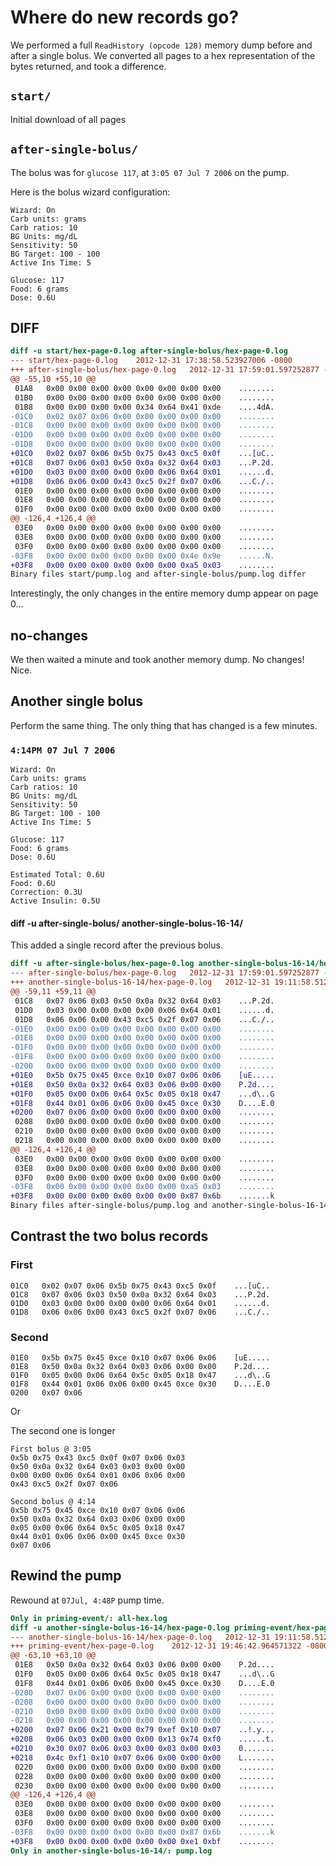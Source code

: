 # Where do new records go?

We performed a full `ReadHistory (opcode 128)` memory dump before and
after a single bolus.  We converted all pages to a hex representation
of the bytes returned, and took a difference.

## `start/`
Initial download of all pages
## `after-single-bolus/`
The bolus was for `glucose 117`, at `3:05 07 Jul 7 2006` on the pump.

Here is the bolus wizard configuration:

```
Wizard: On
Carb units: grams
Carb ratios: 10
BG Units: mg/dL
Sensitivity: 50
BG Target: 100 - 100
Active Ins Time: 5

Glucose: 117
Food: 6 grams
Dose: 0.6U
```

## DIFF

```diff
diff -u start/hex-page-0.log after-single-bolus/hex-page-0.log
--- start/hex-page-0.log	2012-12-31 17:38:58.523927006 -0800
+++ after-single-bolus/hex-page-0.log	2012-12-31 17:59:01.597252877 -0800
@@ -55,10 +55,10 @@
 01A8   0x00 0x00 0x00 0x00 0x00 0x00 0x00 0x00    ........
 01B0   0x00 0x00 0x00 0x00 0x00 0x00 0x00 0x00    ........
 01B8   0x00 0x00 0x00 0x00 0x34 0x64 0x41 0xde    ....4dA.
-01C0   0x02 0x07 0x06 0x00 0x00 0x00 0x00 0x00    ........
-01C8   0x00 0x00 0x00 0x00 0x00 0x00 0x00 0x00    ........
-01D0   0x00 0x00 0x00 0x00 0x00 0x00 0x00 0x00    ........
-01D8   0x00 0x00 0x00 0x00 0x00 0x00 0x00 0x00    ........
+01C0   0x02 0x07 0x06 0x5b 0x75 0x43 0xc5 0x0f    ...[uC..
+01C8   0x07 0x06 0x03 0x50 0x0a 0x32 0x64 0x03    ...P.2d.
+01D0   0x03 0x00 0x00 0x00 0x00 0x06 0x64 0x01    ......d.
+01D8   0x06 0x06 0x00 0x43 0xc5 0x2f 0x07 0x06    ...C./..
 01E0   0x00 0x00 0x00 0x00 0x00 0x00 0x00 0x00    ........
 01E8   0x00 0x00 0x00 0x00 0x00 0x00 0x00 0x00    ........
 01F0   0x00 0x00 0x00 0x00 0x00 0x00 0x00 0x00    ........
@@ -126,4 +126,4 @@
 03E0   0x00 0x00 0x00 0x00 0x00 0x00 0x00 0x00    ........
 03E8   0x00 0x00 0x00 0x00 0x00 0x00 0x00 0x00    ........
 03F0   0x00 0x00 0x00 0x00 0x00 0x00 0x00 0x00    ........
-03F8   0x00 0x00 0x00 0x00 0x00 0x00 0x4e 0x9e    ......N.
+03F8   0x00 0x00 0x00 0x00 0x00 0x00 0xa5 0x03    ........
Binary files start/pump.log and after-single-bolus/pump.log differ
```

Interestingly, the only changes in the entire memory dump appear on
page 0...

## no-changes

We then waited a minute and took another memory dump.  No changes!
Nice.


## Another single bolus

Perform the same thing.  The only thing that has changed is a few
minutes.

### `4:14PM 07 Jul 7 2006`

```
Wizard: On
Carb units: grams
Carb ratios: 10
BG Units: mg/dL
Sensitivity: 50
BG Target: 100 - 100
Active Ins Time: 5

Glucose: 117
Food: 6 grams
Dose: 0.6U

Estimated Total: 0.6U
Food: 0.6U
Correction: 0.3U
Active Insulin: 0.5U
```

#### diff -u after-single-bolus/ another-single-bolus-16-14/
This added a single record after the previous bolus.

```diff
diff -u after-single-bolus/hex-page-0.log another-single-bolus-16-14/hex-page-0.log
--- after-single-bolus/hex-page-0.log	2012-12-31 17:59:01.597252877 -0800
+++ another-single-bolus-16-14/hex-page-0.log	2012-12-31 19:11:58.512492255 -0800
@@ -59,11 +59,11 @@
 01C8   0x07 0x06 0x03 0x50 0x0a 0x32 0x64 0x03    ...P.2d.
 01D0   0x03 0x00 0x00 0x00 0x00 0x06 0x64 0x01    ......d.
 01D8   0x06 0x06 0x00 0x43 0xc5 0x2f 0x07 0x06    ...C./..
-01E0   0x00 0x00 0x00 0x00 0x00 0x00 0x00 0x00    ........
-01E8   0x00 0x00 0x00 0x00 0x00 0x00 0x00 0x00    ........
-01F0   0x00 0x00 0x00 0x00 0x00 0x00 0x00 0x00    ........
-01F8   0x00 0x00 0x00 0x00 0x00 0x00 0x00 0x00    ........
-0200   0x00 0x00 0x00 0x00 0x00 0x00 0x00 0x00    ........
+01E0   0x5b 0x75 0x45 0xce 0x10 0x07 0x06 0x06    [uE.....
+01E8   0x50 0x0a 0x32 0x64 0x03 0x06 0x00 0x00    P.2d....
+01F0   0x05 0x00 0x06 0x64 0x5c 0x05 0x18 0x47    ...d\..G
+01F8   0x44 0x01 0x06 0x06 0x00 0x45 0xce 0x30    D....E.0
+0200   0x07 0x06 0x00 0x00 0x00 0x00 0x00 0x00    ........
 0208   0x00 0x00 0x00 0x00 0x00 0x00 0x00 0x00    ........
 0210   0x00 0x00 0x00 0x00 0x00 0x00 0x00 0x00    ........
 0218   0x00 0x00 0x00 0x00 0x00 0x00 0x00 0x00    ........
@@ -126,4 +126,4 @@
 03E0   0x00 0x00 0x00 0x00 0x00 0x00 0x00 0x00    ........
 03E8   0x00 0x00 0x00 0x00 0x00 0x00 0x00 0x00    ........
 03F0   0x00 0x00 0x00 0x00 0x00 0x00 0x00 0x00    ........
-03F8   0x00 0x00 0x00 0x00 0x00 0x00 0xa5 0x03    ........
+03F8   0x00 0x00 0x00 0x00 0x00 0x00 0x87 0x6b    .......k
Binary files after-single-bolus/pump.log and another-single-bolus-16-14/pump.log differ
```


## Contrast the two bolus records

### First
```
01C0   0x02 0x07 0x06 0x5b 0x75 0x43 0xc5 0x0f    ...[uC..
01C8   0x07 0x06 0x03 0x50 0x0a 0x32 0x64 0x03    ...P.2d.
01D0   0x03 0x00 0x00 0x00 0x00 0x06 0x64 0x01    ......d.
01D8   0x06 0x06 0x00 0x43 0xc5 0x2f 0x07 0x06    ...C./..
```

### Second
```
01E0   0x5b 0x75 0x45 0xce 0x10 0x07 0x06 0x06    [uE.....
01E8   0x50 0x0a 0x32 0x64 0x03 0x06 0x00 0x00    P.2d....
01F0   0x05 0x00 0x06 0x64 0x5c 0x05 0x18 0x47    ...d\..G
01F8   0x44 0x01 0x06 0x06 0x00 0x45 0xce 0x30    D....E.0
0200   0x07 0x06
```
Or 

The second one is longer
```
First bolus @ 3:05
0x5b 0x75 0x43 0xc5 0x0f 0x07 0x06 0x03
0x50 0x0a 0x32 0x64 0x03 0x03 0x00 0x00
0x00 0x00 0x06 0x64 0x01 0x06 0x06 0x00
0x43 0xc5 0x2f 0x07 0x06 

Second bolus @ 4:14
0x5b 0x75 0x45 0xce 0x10 0x07 0x06 0x06 
0x50 0x0a 0x32 0x64 0x03 0x06 0x00 0x00 
0x05 0x00 0x06 0x64 0x5c 0x05 0x18 0x47 
0x44 0x01 0x06 0x06 0x00 0x45 0xce 0x30 
0x07 0x06
```

## Rewind the pump

Rewound at `07Jul, 4:48P` pump time.


```diff
Only in priming-event/: all-hex.log
diff -u another-single-bolus-16-14/hex-page-0.log priming-event/hex-page-0.log
--- another-single-bolus-16-14/hex-page-0.log	2012-12-31 19:11:58.512492255 -0800
+++ priming-event/hex-page-0.log	2012-12-31 19:46:42.964571322 -0800
@@ -63,10 +63,10 @@
 01E8   0x50 0x0a 0x32 0x64 0x03 0x06 0x00 0x00    P.2d....
 01F0   0x05 0x00 0x06 0x64 0x5c 0x05 0x18 0x47    ...d\..G
 01F8   0x44 0x01 0x06 0x06 0x00 0x45 0xce 0x30    D....E.0
-0200   0x07 0x06 0x00 0x00 0x00 0x00 0x00 0x00    ........
-0208   0x00 0x00 0x00 0x00 0x00 0x00 0x00 0x00    ........
-0210   0x00 0x00 0x00 0x00 0x00 0x00 0x00 0x00    ........
-0218   0x00 0x00 0x00 0x00 0x00 0x00 0x00 0x00    ........
+0200   0x07 0x06 0x21 0x00 0x79 0xef 0x10 0x07    ..!.y...
+0208   0x06 0x03 0x00 0x00 0x00 0x13 0x74 0xf0    ......t.
+0210   0x30 0x07 0x06 0x03 0x00 0x03 0x00 0x03    0.......
+0218   0x4c 0xf1 0x10 0x07 0x06 0x00 0x00 0x00    L.......
 0220   0x00 0x00 0x00 0x00 0x00 0x00 0x00 0x00    ........
 0228   0x00 0x00 0x00 0x00 0x00 0x00 0x00 0x00    ........
 0230   0x00 0x00 0x00 0x00 0x00 0x00 0x00 0x00    ........
@@ -126,4 +126,4 @@
 03E0   0x00 0x00 0x00 0x00 0x00 0x00 0x00 0x00    ........
 03E8   0x00 0x00 0x00 0x00 0x00 0x00 0x00 0x00    ........
 03F0   0x00 0x00 0x00 0x00 0x00 0x00 0x00 0x00    ........
-03F8   0x00 0x00 0x00 0x00 0x00 0x00 0x87 0x6b    .......k
+03F8   0x00 0x00 0x00 0x00 0x00 0x00 0xe1 0xbf    ........
Only in another-single-bolus-16-14/: pump.log
```
